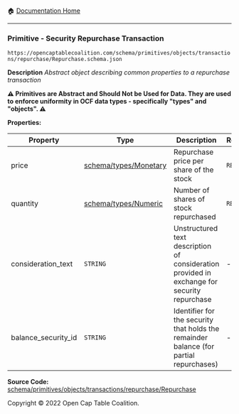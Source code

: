 :house: [Documentation Home](/docs/README.md)

---

### Primitive - Security Repurchase Transaction

`https://opencaptablecoalition.com/schema/primitives/objects/transactions/repurchase/Repurchase.schema.json`

**Description** _Abstract object describing common properties to a repurchase transaction_

**:warning: Primitives are Abstract and Should Not be Used for Data. They are used to enforce uniformity in OCF data types - specifically "types" and "objects". :warning:**

**Properties:**

| Property            | Type                                                    | Description                                                                                 | Required   |
| ------------------- | ------------------------------------------------------- | ------------------------------------------------------------------------------------------- | ---------- |
| price               | [schema/types/Monetary](/docs/schema/types/Monetary.md) | Repurchase price per share of the stock                                                     | `REQUIRED` |
| quantity            | [schema/types/Numeric](/docs/schema/types/Numeric.md)   | Number of shares of stock repurchased                                                       | `REQUIRED` |
| consideration_text  | `STRING`                                                | Unstructured text description of consideration provided in exchange for security repurchase | -          |
| balance_security_id | `STRING`                                                | Identifier for the security that holds the remainder balance (for partial repurchases)      | -          |

**Source Code:** [schema/primitives/objects/transactions/repurchase/Repurchase](/schema/primitives/objects/transactions/repurchase/Repurchase.schema.json)

Copyright © 2022 Open Cap Table Coalition.
